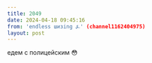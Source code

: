 ```yaml
---
title: 2049
date: 2024-04-18 09:45:16
from: 'endless шизing ⍼' (channel1162404975)
layout: post
---
```


едем с полицейским 😳
